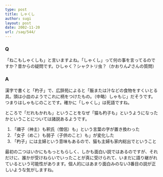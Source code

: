 ```yaml
---
type: post
title: しゃくし
author: sugi
layout: post
date: 2002-11-20
url: /saq/544/
---
```

### Q 

「ねこもしゃくしも」と言いますよね。「しゃくし」って何の事を言ってるのですか？昔からの疑問です。ひしゃく？シャクトリ虫？（かおりん♪さんの質問）

### A 

漢字で書くと「杓子」で、広辞苑によると「飯または汁などの食物をすくいとる具。頭は小皿のようでこれに柄をつけたもの。（中略）しゃもじ」だそうです。つまりはしゃもじのことです。確かに「しゃくし」は死語ですね。

ところで「だれもかれも」ということをなぜ「猫も杓子も」というようになったかということについては諸説あるようです。

  1. 「禰子（神主）も釈氏（僧侶）も」という言葉の字が置き換わった
  2. 「女子（めこ）も弱子（子供のこと）も」が変化した
  3. 「杓子」には主婦という意味もあるので、猫も主婦も家内総出でということ

最初の二つはいかにももっともらしく、しかも面白い説ではあるのですが、それだけに、誰かが受けねらいでいったことが真に受けられて、いまだに語り継がれているという可能性があります。個人的にはあまり面白みのない3番目の説が正しいような気がしますね。
